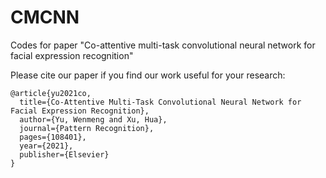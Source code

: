 # CMCNN

Codes for paper "Co-attentive multi-task convolutional neural network for facial expression recognition"

Please cite our paper if you find our work useful for your research:
```
@article{yu2021co,
  title={Co-Attentive Multi-Task Convolutional Neural Network for Facial Expression Recognition},
  author={Yu, Wenmeng and Xu, Hua},
  journal={Pattern Recognition},
  pages={108401},
  year={2021},
  publisher={Elsevier}
}
```